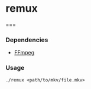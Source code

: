 # remux
===

### Dependencies

* [FFmpeg](https://www.ffmpeg.org/)

### Usage

```
./remux <path/to/mkv/file.mkv>
```
